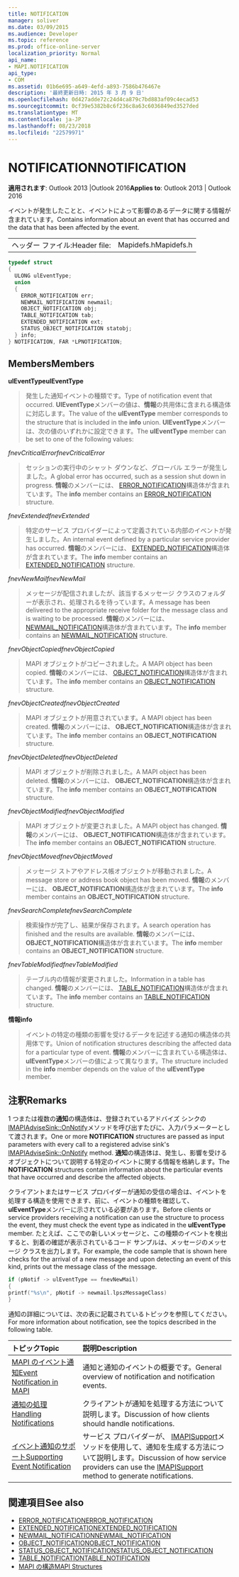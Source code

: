 ```yaml
---
title: NOTIFICATION
manager: soliver
ms.date: 03/09/2015
ms.audience: Developer
ms.topic: reference
ms.prod: office-online-server
localization_priority: Normal
api_name:
- MAPI.NOTIFICATION
api_type:
- COM
ms.assetid: 01b6e695-a649-4efd-a893-7586b476467e
description: '最終更新日時: 2015 年 3 月 9 日'
ms.openlocfilehash: 0d427adde72c24d4ca879c7bd883af09c4ecad53
ms.sourcegitcommit: 0cf39e5382b8c6f236c8a63c6036849ed3527ded
ms.translationtype: MT
ms.contentlocale: ja-JP
ms.lasthandoff: 08/23/2018
ms.locfileid: "22579971"
---
```

# <a name="notification"></a><span data-ttu-id="ffb69-103">NOTIFICATION</span><span class="sxs-lookup"><span data-stu-id="ffb69-103">NOTIFICATION</span></span>
 
<span data-ttu-id="ffb69-104">**適用されます**: Outlook 2013 |Outlook 2016</span><span class="sxs-lookup"><span data-stu-id="ffb69-104">**Applies to**: Outlook 2013 | Outlook 2016</span></span> 
  
<span data-ttu-id="ffb69-105">イベントが発生したことと、イベントによって影響のあるデータに関する情報が含まれています。</span><span class="sxs-lookup"><span data-stu-id="ffb69-105">Contains information about an event that has occurred and the data that has been affected by the event.</span></span>
  
|||
|:-----|:-----|
|<span data-ttu-id="ffb69-106">ヘッダー ファイル:</span><span class="sxs-lookup"><span data-stu-id="ffb69-106">Header file:</span></span>  <br/> |<span data-ttu-id="ffb69-107">Mapidefs.h</span><span class="sxs-lookup"><span data-stu-id="ffb69-107">Mapidefs.h</span></span>  <br/> |
   
```cpp
typedef struct
{
  ULONG ulEventType;
  union
  {
    ERROR_NOTIFICATION err;
    NEWMAIL_NOTIFICATION newmail;
    OBJECT_NOTIFICATION obj;
    TABLE_NOTIFICATION tab;
    EXTENDED_NOTIFICATION ext;
    STATUS_OBJECT_NOTIFICATION statobj;
  } info;
} NOTIFICATION, FAR *LPNOTIFICATION;

```

## <a name="members"></a><span data-ttu-id="ffb69-108">Members</span><span class="sxs-lookup"><span data-stu-id="ffb69-108">Members</span></span>

<span data-ttu-id="ffb69-109">**ulEventType**</span><span class="sxs-lookup"><span data-stu-id="ffb69-109">**ulEventType**</span></span>
  
> <span data-ttu-id="ffb69-110">発生した通知イベントの種類です。</span><span class="sxs-lookup"><span data-stu-id="ffb69-110">Type of notification event that occurred.</span></span> <span data-ttu-id="ffb69-111">**UlEventType**メンバーの値は、**情報**の共用体に含まれる構造体に対応します。</span><span class="sxs-lookup"><span data-stu-id="ffb69-111">The value of the **ulEventType** member corresponds to the structure that is included in the **info** union.</span></span> <span data-ttu-id="ffb69-112">**UlEventType**メンバーは、次の値のいずれかに設定できます。</span><span class="sxs-lookup"><span data-stu-id="ffb69-112">The **ulEventType** member can be set to one of the following values:</span></span> 
    
 <span data-ttu-id="ffb69-113">_fnevCriticalError_</span><span class="sxs-lookup"><span data-stu-id="ffb69-113">_fnevCriticalError_</span></span>
  
> <span data-ttu-id="ffb69-114">セッションの実行中のシャット ダウンなど、グローバル エラーが発生しました。</span><span class="sxs-lookup"><span data-stu-id="ffb69-114">A global error has occurred, such as a session shut down in progress.</span></span> <span data-ttu-id="ffb69-115">**情報**のメンバーには、 [ERROR_NOTIFICATION](error_notification.md)構造体が含まれています。</span><span class="sxs-lookup"><span data-stu-id="ffb69-115">The **info** member contains an [ERROR_NOTIFICATION](error_notification.md) structure.</span></span> 
    
 <span data-ttu-id="ffb69-116">_fnevExtended_</span><span class="sxs-lookup"><span data-stu-id="ffb69-116">_fnevExtended_</span></span>
  
> <span data-ttu-id="ffb69-117">特定のサービス プロバイダーによって定義されている内部のイベントが発生しました。</span><span class="sxs-lookup"><span data-stu-id="ffb69-117">An internal event defined by a particular service provider has occurred.</span></span> <span data-ttu-id="ffb69-118">**情報**のメンバーには、 [EXTENDED_NOTIFICATION](extended_notification.md)構造体が含まれています。</span><span class="sxs-lookup"><span data-stu-id="ffb69-118">The **info** member contains an [EXTENDED_NOTIFICATION](extended_notification.md) structure.</span></span> 
    
 <span data-ttu-id="ffb69-119">_fnevNewMail_</span><span class="sxs-lookup"><span data-stu-id="ffb69-119">_fnevNewMail_</span></span>
  
> <span data-ttu-id="ffb69-120">メッセージが配信されましたが、該当するメッセージ クラスのフォルダーが表示され、処理されるを待っています。</span><span class="sxs-lookup"><span data-stu-id="ffb69-120">A message has been delivered to the appropriate receive folder for the message class and is waiting to be processed.</span></span> <span data-ttu-id="ffb69-121">**情報**のメンバーには、 [NEWMAIL_NOTIFICATION](newmail_notification.md)構造体が含まれています。</span><span class="sxs-lookup"><span data-stu-id="ffb69-121">The **info** member contains an [NEWMAIL_NOTIFICATION](newmail_notification.md) structure.</span></span> 
    
 <span data-ttu-id="ffb69-122">_fnevObjectCopied_</span><span class="sxs-lookup"><span data-stu-id="ffb69-122">_fnevObjectCopied_</span></span>
  
> <span data-ttu-id="ffb69-123">MAPI オブジェクトがコピーされました。</span><span class="sxs-lookup"><span data-stu-id="ffb69-123">A MAPI object has been copied.</span></span> <span data-ttu-id="ffb69-124">**情報**のメンバーには、 [OBJECT_NOTIFICATION](object_notification.md)構造体が含まれています。</span><span class="sxs-lookup"><span data-stu-id="ffb69-124">The **info** member contains an [OBJECT_NOTIFICATION](object_notification.md) structure.</span></span> 
    
 <span data-ttu-id="ffb69-125">_fnevObjectCreated_</span><span class="sxs-lookup"><span data-stu-id="ffb69-125">_fnevObjectCreated_</span></span>
  
> <span data-ttu-id="ffb69-126">MAPI オブジェクトが用意されています。</span><span class="sxs-lookup"><span data-stu-id="ffb69-126">A MAPI object has been created.</span></span> <span data-ttu-id="ffb69-127">**情報**のメンバーには、 **OBJECT_NOTIFICATION**構造体が含まれています。</span><span class="sxs-lookup"><span data-stu-id="ffb69-127">The **info** member contains an **OBJECT_NOTIFICATION** structure.</span></span> 
    
 <span data-ttu-id="ffb69-128">_fnevObjectDeleted_</span><span class="sxs-lookup"><span data-stu-id="ffb69-128">_fnevObjectDeleted_</span></span>
  
> <span data-ttu-id="ffb69-129">MAPI オブジェクトが削除されました。</span><span class="sxs-lookup"><span data-stu-id="ffb69-129">A MAPI object has been deleted.</span></span> <span data-ttu-id="ffb69-130">**情報**のメンバーには、 **OBJECT_NOTIFICATION**構造体が含まれています。</span><span class="sxs-lookup"><span data-stu-id="ffb69-130">The **info** member contains an **OBJECT_NOTIFICATION** structure.</span></span> 
    
 <span data-ttu-id="ffb69-131">_fnevObjectModified_</span><span class="sxs-lookup"><span data-stu-id="ffb69-131">_fnevObjectModified_</span></span>
  
> <span data-ttu-id="ffb69-132">MAPI オブジェクトが変更されました。</span><span class="sxs-lookup"><span data-stu-id="ffb69-132">A MAPI object has changed.</span></span> <span data-ttu-id="ffb69-133">**情報**のメンバーには、 **OBJECT_NOTIFICATION**構造体が含まれています。</span><span class="sxs-lookup"><span data-stu-id="ffb69-133">The **info** member contains an **OBJECT_NOTIFICATION** structure.</span></span> 
    
 <span data-ttu-id="ffb69-134">_fnevObjectMoved_</span><span class="sxs-lookup"><span data-stu-id="ffb69-134">_fnevObjectMoved_</span></span>
  
> <span data-ttu-id="ffb69-135">メッセージ ストアやアドレス帳オブジェクトが移動されました。</span><span class="sxs-lookup"><span data-stu-id="ffb69-135">A message store or address book object has been moved.</span></span> <span data-ttu-id="ffb69-136">**情報**のメンバーには、 **OBJECT_NOTIFICATION**構造体が含まれています。</span><span class="sxs-lookup"><span data-stu-id="ffb69-136">The **info** member contains an **OBJECT_NOTIFICATION** structure.</span></span> 
    
 <span data-ttu-id="ffb69-137">_fnevSearchComplete_</span><span class="sxs-lookup"><span data-stu-id="ffb69-137">_fnevSearchComplete_</span></span>
  
> <span data-ttu-id="ffb69-138">検索操作が完了し、結果が保存されます。</span><span class="sxs-lookup"><span data-stu-id="ffb69-138">A search operation has finished and the results are available.</span></span> <span data-ttu-id="ffb69-139">**情報**のメンバーには、 **OBJECT_NOTIFICATION**構造体が含まれています。</span><span class="sxs-lookup"><span data-stu-id="ffb69-139">The **info** member contains an **OBJECT_NOTIFICATION** structure.</span></span> 
    
 <span data-ttu-id="ffb69-140">_fnevTableModified_</span><span class="sxs-lookup"><span data-stu-id="ffb69-140">_fnevTableModified_</span></span>
  
> <span data-ttu-id="ffb69-141">テーブル内の情報が変更されました。</span><span class="sxs-lookup"><span data-stu-id="ffb69-141">Information in a table has changed.</span></span> <span data-ttu-id="ffb69-142">**情報**のメンバーには、 [TABLE_NOTIFICATION](table_notification.md)構造体が含まれています。</span><span class="sxs-lookup"><span data-stu-id="ffb69-142">The **info** member contains an [TABLE_NOTIFICATION](table_notification.md) structure.</span></span> 
    
<span data-ttu-id="ffb69-143">**情報**</span><span class="sxs-lookup"><span data-stu-id="ffb69-143">**info**</span></span>
  
> <span data-ttu-id="ffb69-144">イベントの特定の種類の影響を受けるデータを記述する通知の構造体の共用体です。</span><span class="sxs-lookup"><span data-stu-id="ffb69-144">Union of notification structures describing the affected data for a particular type of event.</span></span> <span data-ttu-id="ffb69-145">**情報**のメンバーに含まれている構造体は、 **ulEventType**メンバーの値によって異なります。</span><span class="sxs-lookup"><span data-stu-id="ffb69-145">The structure included in the **info** member depends on the value of the **ulEventType** member.</span></span> 
    
## <a name="remarks"></a><span data-ttu-id="ffb69-146">注釈</span><span class="sxs-lookup"><span data-stu-id="ffb69-146">Remarks</span></span>

<span data-ttu-id="ffb69-147">1 つまたは複数の**通知**の構造体は、登録されているアドバイズ シンクの[IMAPIAdviseSink::OnNotify](imapiadvisesink-onnotify.md)メソッドを呼び出すたびに、入力パラメーターとして渡されます。</span><span class="sxs-lookup"><span data-stu-id="ffb69-147">One or more **NOTIFICATION** structures are passed as input parameters with every call to a registered advise sink's [IMAPIAdviseSink::OnNotify](imapiadvisesink-onnotify.md) method.</span></span> <span data-ttu-id="ffb69-148">**通知**の構造体は、発生し、影響を受けるオブジェクトについて説明する特定のイベントに関する情報を格納します。</span><span class="sxs-lookup"><span data-stu-id="ffb69-148">The **NOTIFICATION** structures contain information about the particular events that have occurred and describe the affected objects.</span></span> 
  
<span data-ttu-id="ffb69-149">クライアントまたはサービス プロバイダーが通知の受信の場合は、イベントを処理する構造を使用できます、前に、イベントの種類を確認して、 **ulEventType**メンバーに示されている必要があります。</span><span class="sxs-lookup"><span data-stu-id="ffb69-149">Before clients or service providers receiving a notification can use the structure to process the event, they must check the event type as indicated in the **ulEventType** member.</span></span> <span data-ttu-id="ffb69-150">たとえば、ここでの新しいメッセージと、この種類のイベントを検出すると、到着の確認が表示されているコード サンプルは、メッセージのメッセージ クラスを出力します。</span><span class="sxs-lookup"><span data-stu-id="ffb69-150">For example, the code sample that is shown here checks for the arrival of a new message and upon detecting an event of this kind, prints out the message class of the message.</span></span> 
  
```cpp
if (pNotif -> ulEventType == fnevNewMail)
{
printf("%s\n", pNotif -> newmail.lpszMessageClass)
}

```

<span data-ttu-id="ffb69-151">通知の詳細については、次の表に記載されているトピックを参照してください。</span><span class="sxs-lookup"><span data-stu-id="ffb69-151">For more information about notification, see the topics described in the following table.</span></span>
  
|<span data-ttu-id="ffb69-152">**トピック**</span><span class="sxs-lookup"><span data-stu-id="ffb69-152">**Topic**</span></span>|<span data-ttu-id="ffb69-153">**説明**</span><span class="sxs-lookup"><span data-stu-id="ffb69-153">**Description**</span></span>|
|:-----|:-----|
|[<span data-ttu-id="ffb69-154">MAPI のイベント通知</span><span class="sxs-lookup"><span data-stu-id="ffb69-154">Event Notification in MAPI</span></span>](event-notification-in-mapi.md) <br/> |<span data-ttu-id="ffb69-155">通知と通知のイベントの概要です。</span><span class="sxs-lookup"><span data-stu-id="ffb69-155">General overview of notification and notification events.</span></span>  <br/> |
|[<span data-ttu-id="ffb69-156">通知の処理</span><span class="sxs-lookup"><span data-stu-id="ffb69-156">Handling Notifications</span></span>](handling-notifications.md) <br/> |<span data-ttu-id="ffb69-157">クライアントが通知を処理する方法について説明します。</span><span class="sxs-lookup"><span data-stu-id="ffb69-157">Discussion of how clients should handle notifications.</span></span>  <br/> |
|[<span data-ttu-id="ffb69-158">イベント通知のサポート</span><span class="sxs-lookup"><span data-stu-id="ffb69-158">Supporting Event Notification</span></span>](supporting-event-notification.md) <br/> |<span data-ttu-id="ffb69-159">サービス プロバイダーが、 [IMAPISupport](imapisupportiunknown.md)メソッドを使用して、通知を生成する方法について説明します。</span><span class="sxs-lookup"><span data-stu-id="ffb69-159">Discussion of how service providers can use the [IMAPISupport](imapisupportiunknown.md) method to generate notifications.</span></span>  <br/> |
   
## <a name="see-also"></a><span data-ttu-id="ffb69-160">関連項目</span><span class="sxs-lookup"><span data-stu-id="ffb69-160">See also</span></span>


- [<span data-ttu-id="ffb69-161">ERROR_NOTIFICATION</span><span class="sxs-lookup"><span data-stu-id="ffb69-161">ERROR_NOTIFICATION</span></span>](error_notification.md)  
- [<span data-ttu-id="ffb69-162">EXTENDED_NOTIFICATION</span><span class="sxs-lookup"><span data-stu-id="ffb69-162">EXTENDED_NOTIFICATION</span></span>](extended_notification.md)  
- [<span data-ttu-id="ffb69-163">NEWMAIL_NOTIFICATION</span><span class="sxs-lookup"><span data-stu-id="ffb69-163">NEWMAIL_NOTIFICATION</span></span>](newmail_notification.md)  
- [<span data-ttu-id="ffb69-164">OBJECT_NOTIFICATION</span><span class="sxs-lookup"><span data-stu-id="ffb69-164">OBJECT_NOTIFICATION</span></span>](object_notification.md)  
- [<span data-ttu-id="ffb69-165">STATUS_OBJECT_NOTIFICATION</span><span class="sxs-lookup"><span data-stu-id="ffb69-165">STATUS_OBJECT_NOTIFICATION</span></span>](status_object_notification.md)  
- [<span data-ttu-id="ffb69-166">TABLE_NOTIFICATION</span><span class="sxs-lookup"><span data-stu-id="ffb69-166">TABLE_NOTIFICATION</span></span>](table_notification.md)
- [<span data-ttu-id="ffb69-167">MAPI の構造</span><span class="sxs-lookup"><span data-stu-id="ffb69-167">MAPI Structures</span></span>](mapi-structures.md)

